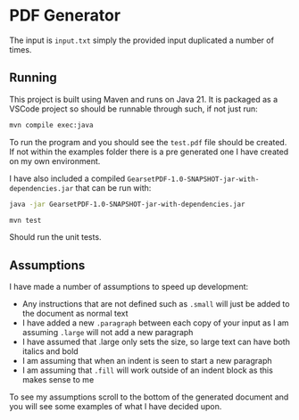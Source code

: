 # PDF Generator

The input is `input.txt` simply the provided input duplicated a number of times.

## Running

This project is built using Maven and runs on Java 21. It is packaged as a VSCode project so should be runnable through such, if not just run:

```bash
mvn compile exec:java
```

To run the program and you should see the `test.pdf` file should be created. If not within the examples folder there is a pre generated one I have created on my own environment.

I have also included a compiled `GearsetPDF-1.0-SNAPSHOT-jar-with-dependencies.jar` that can be run with:

```bash
java -jar GearsetPDF-1.0-SNAPSHOT-jar-with-dependencies.jar
```

```bash
mvn test
```

Should run the unit tests.

## Assumptions

I have made a number of assumptions to speed up development:

- Any instructions that are not defined such as `.small` will just be added to the document as normal text
- I have added a new `.paragraph` between each copy of your input as I am assuming `.large` will not add a new paragraph
- I have assumed that .large only sets the size, so large text can have both italics and bold
- I am assuming that when an indent is seen to start a new paragraph
- I am assuming that `.fill` will work outside of an indent block as this makes sense to me

To see my assumptions scroll to the bottom of the generated document and you will see some examples of what I have decided upon.